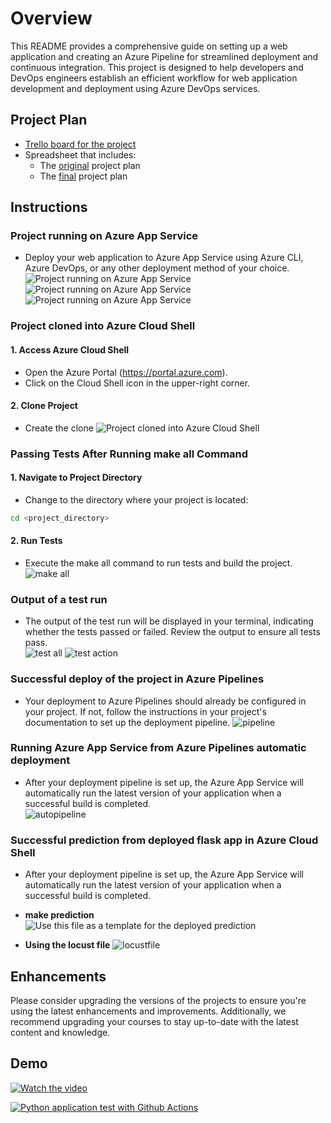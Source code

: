 # Overview

This README provides a comprehensive guide on setting up a web application and creating an Azure Pipeline for streamlined deployment and continuous integration. This project is designed to help developers and DevOps engineers establish an efficient workflow for web application development and deployment using Azure DevOps services.

## Project Plan

* [Trello board for the project](https://trello.com/b/dyM9anQv/building-ci-cd-pipeline)
* Spreadsheet that includes:
  * The [original](https://docs.google.com/spreadsheets/d/16ja-pMVaXWIozAIDHGYrRSwYyVIbuzBHSg1zjiCkXZE/edit?usp=sharing) project plan
  * The [final](https://docs.google.com/spreadsheets/d/1OLn1tLNLcb5XCAtILgUQ6Zw8d9411eiD/edit?usp=sharing&ouid=103681550852958796827&rtpof=true&sd=true) project plan

## Instructions

### Project running on Azure App Service

* Deploy your web application to Azure App Service using Azure CLI, Azure DevOps, or any other deployment method of your choice.\
![Project running on Azure App Service](./img/create%20webapp.png)
![Project running on Azure App Service](./img/Skerlar.png)
![Project running on Azure App Service](./img/log-tail.png)

### Project cloned into Azure Cloud Shell

#### 1. Access Azure Cloud Shell

* Open the Azure Portal (<https://portal.azure.com>).
* Click on the Cloud Shell icon in the upper-right corner.

#### 2. Clone Project

* Create the clone
![Project cloned into Azure Cloud Shell](./img/git_clone_webapp.png)

### Passing Tests After Running make all Command

#### 1. Navigate to Project Directory

* Change to the directory where your project is located:

```bash
cd <project_directory>
```

#### 2. Run Tests

* Execute the make all command to run tests and build the project.\
![make all](./img/make-all.jpg)

### Output of a test run

* The output of the test run will be displayed in your terminal, indicating whether the tests passed or failed. Review the output to ensure all tests pass.\
![test all](./img/make-test.png)
![test action](/img/test-actions.png)

### Successful deploy of the project in Azure Pipelines

* Your deployment to Azure Pipelines should already be configured in your project. If not, follow the instructions in your project's documentation to set up the deployment pipeline.
![pipeline](./img/pipeline-succes.png)

### Running Azure App Service from Azure Pipelines automatic deployment

* After your deployment pipeline is set up, the Azure App Service will automatically run the latest version of your application when a successful build is completed.\
![autopipeline](./img/auto-deploy.png)

### Successful prediction from deployed flask app in Azure Cloud Shell

* After your deployment pipeline is set up, the Azure App Service will automatically run the latest version of your application when a successful build is completed.

* **make prediction**
![Use this file as a template for the deployed prediction](./img/prediction.png)

* **Using the locust file**
![locustfile](./img/locust_img.png)
>
## Enhancements

Please consider upgrading the versions of the projects to ensure you're using the latest enhancements and improvements. Additionally, we recommend upgrading your courses to stay up-to-date with the latest content and knowledge.

## Demo

[![Watch the video](./img/diagram.jpg)](https://youtu.be/9hJPGa2GdpE)

[![Python application test with Github Actions](https://github.com/Luiyi-Hurtado/Building-a-CI_CD-Pipeline/actions/workflows/pythonapp.yml/badge.svg)](https://github.com/Luiyi-Hurtado/Building-a-CI_CD-Pipeline/actions/workflows/pythonapp.yml)
